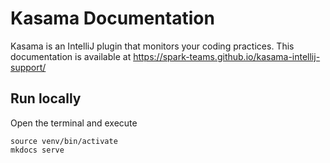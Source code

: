 # Kasama Documentation

Kasama is an IntelliJ plugin that monitors your coding practices.
This documentation is available at
https://spark-teams.github.io/kasama-intellij-support/


## Run locally

Open the terminal and execute

```
source venv/bin/activate
mkdocs serve
```
